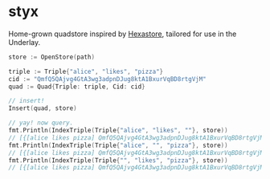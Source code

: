 # styx

Home-grown quadstore inspired by [Hexastore](https://dl.acm.org/citation.cfm?id=1453965), tailored for use in the Underlay. 

```go
store := OpenStore(path)

triple := Triple{"alice", "likes", "pizza"}
cid := "QmfQ5QAjvg4GtA3wg3adpnDJug8ktA1BxurVqBD8rtgVjM"
quad := Quad{Triple: triple, Cid: cid}

// insert!
Insert(quad, store)

// yay! now query.
fmt.Println(IndexTriple(Triple{"alice", "likes", ""}, store))
// [{[alice likes pizza] QmfQ5QAjvg4GtA3wg3adpnDJug8ktA1BxurVqBD8rtgVjM}]
fmt.Println(IndexTriple(Triple{"alice", "", "pizza"}, store))
// [{[alice likes pizza] QmfQ5QAjvg4GtA3wg3adpnDJug8ktA1BxurVqBD8rtgVjM}]
fmt.Println(IndexTriple(Triple{"", "likes", "pizza"}, store))
// [{[alice likes pizza] QmfQ5QAjvg4GtA3wg3adpnDJug8ktA1BxurVqBD8rtgVjM}]
```
